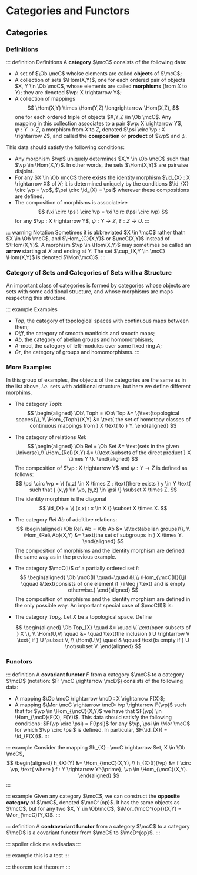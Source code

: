 # Categories and Functors

## Categories

### Definitions

::: definition Definitions
A __category__ $\mcC$ consists of the following data:
- A set of $\Ob \mcC$ wholse elements are called __objects__ of $\mcC$;
- A collection of sets $\Hom(X,Y)$, one for each ordered pair of objects $X, Y \in \Ob \mcC$, whose elements are called __morphisms__ (from $X$ to $Y$); they are denoted $\vp: X \rightarrow Y$;
- A collection of mappings
$$
    \Hom(X,Y) \times \Hom(Y,Z) \longrightarrow \Hom(X,Z),
$$
one for each ordered triple of objects $X,Y,Z \in \Ob \mcC$. Any mapping in this collection associates to a pair $\vp: X \rightarrow Y$, $\psi: Y \rightarrow Z$, a morphism from $X$ to $Z$, denoted $\psi \circ \vp : X \rightarrow Z$, and called the __composition__ or __product__ of $\vp$ and $\psi.$

This data should satisfy the following conditions:
- Any morphism $\vp$ uniquely determines $X,Y \in \Ob \mcC$ such that $\vp \in \Hom(X,Y)$. In other words, the sets $\Hom(X,Y)$ are pairwise disjoint.
- For any $X \in \Ob \mcC$ there exists the identity morphism $\id_{X} : X \rightarrow X$ of $X$; it is determined uniquely by the conditions $\id_{X} \circ \vp = \vp$, $\psi \circ \id_{X} = \psi$ wherever these compositions are defined.
- The composition of morphisms is associateive
$$
    (\xi \circ \psi) \circ \vp = \xi \circ (\psi \circ \vp)
$$
for any $\vp : X \rightarrow Y$, $\psi: Y \rightarrow Z$, $\xi: Z \rightarrow U$.
:::

::: warning Notation
Sometimes it is abbreviated $X \in \mcC$ rather thatn $X \in \Ob \mcC$, and $\Hom_{C}(X,Y)$ or $\mcC(X,Y)$ instead of $\Hom(X,Y)$. A morphism $\vp \in \Hom(X,Y)$ may sometimes be called an __arrow__ starting at $X$ and ending at $Y$. The set $\cup_{X,Y \in \mcC} \Hom(X,Y)$ is denoted $\Mor(\mcC)$.
:::

### Category of Sets and Categories of Sets with a Structure

An important class of categories is formed by categories whose objects are sets with some additional structure, and whose morphisms are maps respecting this structure.

::: example Examples
- $Top$, the category of topological spaces with continuous maps between them;
- $Diff$, the category of smooth manifolds and smooth maps;
- $Ab$, the category of abelian groups and homomorphisms;
- $A$-mod, the category of left-modules over some fixed ring $A$;
- $Gr$, the category of groups and homomorphisms.
:::

### More Examples

In this group of examples, the objects of the categories are the same as in the list above, _i.e._ sets with additional structure, but here we define different morphims.

- The category $Toph$:
$$
\begin{aligned}
    \Ob\ Toph = \Ob\ Top &= \{\text{topological spaces}\}, \\
    \Hom_{Toph}(X,Y) &= \text{ the set of homotopy classes of continuous mappings from } X \text{ to } Y.
\end{aligned}
$$

- The category of relations $Rel$:
$$
\begin{aligned}
     \Ob Rel = \Ob Set &= \text{sets in the given Universe},\\
    \Hom_{Rel}(X,Y) &= \{\text{subsets of the direct product } X \times Y  \}.
\end{aligned}
$$
The composition of $\vp : X \rightarrow Y$ and $\psi : Y \rightarrow Z$ is defined as follows:
$$
    \psi \circ \vp = \{ (x,z) \in X \times Z : \text{there exists } y \in Y \text{ such that } (x,y) \in \vp, (y,z) \in \psi \} \subset X \times Z.
$$
The identity morphism is the diagonal
$$
    \id_{X} = \{ (x,x) : x \in X \} \subset X \times X.
$$

- The category $Rel\ Ab$ of addititve relations:
$$
\begin{aligned}
     \Ob Rel\ Ab = \Ob Ab &= \{\text{abelian groups}\}, \\
    \Hom_{Rel\ Ab}(X,Y) &= \text{the set of subgroups in } X \times Y.
\end{aligned}
$$
The composition of morphisms and the identity morphism are defined the same way as in the previous example.

- The category $\mcC(I)$ of a partially ordered set $I$:
$$
\begin{aligned}
    \Ob \mcC(I) \quad=\quad &I,\\
    \Hom_{\mcC(I)}(i,j) \qquad &\text{consists of one element if } i \leq j \text{ and is empty otherwise.}
\end{aligned}
$$
The composition of morphisms and the identity morphism are defined in the only possible way. An important special case of $\mcC(I)$ is:

- The category $Top_{X}$. Let $X$ be a topological space. Define
$$ \begin{aligned}
\Ob Top_{X} \quad &= \quad \{  \text{open subsets of } X \}, \\
\Hom(U,V) \quad &= \quad \text{the inclusion } U \rightarrow V \text{ if } U \subset V, \\
\Hom(U,V) \quad &  \qquad \text{is empty if } U \not\subset V.
\end{aligned}
$$

### Functors

::: definition
A __covariant functor__ $F$ from a category $\mcC$ to a category $\mcD$ (notation: $F: \mcC \rightarrow \mcD$) consists of the following data:
- A mapping $\Ob \mcC \rightarrow \mcD : X \rightarrow F(X)$;
- A mapping $\Mor \mcC \rightarrow \mcD: \vp \rightarrow F(\vp)$ such that for $\vp \in \Hom_{\mcC}(X,Y)$ we have that $F(\vp) \in \Hom_{\mcD}(F(X), F(Y))$.
This data should satisfy the following conditions: $F(\vp \circ \psi) = F(\psi)$ for any $\vp, \psi \in \Mor \mcC$ for which $\vp \circ \psi$ is defined. In particular, $F(\id_{X}) = \id_{F(X)}$.
:::

::: example
Consider the mapping $h_{X} : \mcC \rightarrow Set, X \in \Ob \mcC$,
$$
    \begin{aligned}
        h_{X}(Y) &= \Hom_{\mcC}(X,Y), \\
        h_{X}(f)(\vp) &= f \circ \vp, \text{ where } f : Y \rightarrow Y^{\prime}, \vp \in \Hom_{\mcC}(X,Y).
    \end{aligned}
$$
:::

::: example
Given any category $\mcC$, we can construct the __opposite category__ of $\mcC$, denoted $\mcC^{op}$. It has the same objects as $\mcC$, but for any two $X, Y \in \Ob\mcC$, $\Mor_{\mcC^{op}}(X,Y) = \Mor_{\mcC}(Y,X)$.
:::

::: definition
A __contravariant functor__ from a category $\mcC$ to a category $\mcD$ is a covariant functor from $\mcC$ to $\mcD^{op}$.
:::

::: spoiler click me
aadsadas
:::

::: example
this is a test
:::

::: theorem 
test theorem
:::